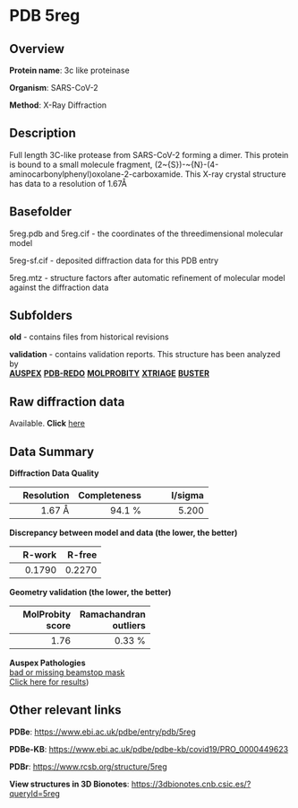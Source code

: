 # PDB 5reg

## Overview

**Protein name**: 3c like proteinase

**Organism**: SARS-CoV-2

**Method**: X-Ray Diffraction

## Description

Full length 3C-like protease from SARS-CoV-2 forming a dimer. This protein is bound to a small molecule fragment, (2~{S})-~{N}-(4-aminocarbonylphenyl)oxolane-2-carboxamide. This X-ray crystal structure has data to a resolution of 1.67Å

## Basefolder

5reg.pdb and 5reg.cif - the coordinates of the threedimensional molecular model

5reg-sf.cif - deposited diffraction data for this PDB entry

5reg.mtz - structure factors after automatic refinement of molecular model against the diffraction data

## Subfolders



**old** - contains files from historical revisions

**validation** - contains validation reports. This structure has been analyzed by <br>[**AUSPEX**](https://github.com/thorn-lab/coronavirus_structural_task_force/tree/master/pdb/3c_like_proteinase/SARS-CoV-2/5reg/validation/auspex) [**PDB-REDO**](https://github.com/thorn-lab/coronavirus_structural_task_force/tree/master/pdb/3c_like_proteinase/SARS-CoV-2/5reg/validation/pdb-redo) [**MOLPROBITY**](https://github.com/thorn-lab/coronavirus_structural_task_force/tree/master/pdb/3c_like_proteinase/SARS-CoV-2/5reg/validation/molprobity) [**XTRIAGE**](https://github.com/thorn-lab/coronavirus_structural_task_force/blob/master/pdb/3c_like_proteinase/SARS-CoV-2/5reg/validation/Xtriage_output.log) [**BUSTER**](https://www.globalphasing.com/buster/wiki/index.cgi?Covid19Pdb5REG) 



## Raw diffraction data

Available. **Click** [here](https://zenodo.org/record/3730646) 

## Data Summary
**Diffraction Data Quality**

|   | Resolution | Completeness| I/sigma |
|---|-------------:|----------------:|--------------:|
|   |1.67 Å|94.1  %|<img width=50/>5.200|

**Discrepancy between model and data (the lower, the better)**

|   | **R-work**| **R-free**   
|---|-------------:|----------------:|           
||  0.1790|  0.2270|

**Geometry validation (the lower, the better)**

|   |**MolProbity<br>score**| **Ramachandran<br>outliers** 
|---|-------------:|----------------:|
||  1.76|  0.33 %|

**Auspex Pathologies**<br> [bad or missing beamstop mask](https://www.auspex.de/pathol/#2)<br>[Click here for results](https://github.com/thorn-lab/coronavirus_structural_task_force/blob/master/pdb/3c_like_proteinase/SARS-CoV-2/5reg/validation/auspex/5reg_auspex_comments.txt))

 



## Other relevant links 
**PDBe**:  https://www.ebi.ac.uk/pdbe/entry/pdb/5reg

**PDBe-KB**: https://www.ebi.ac.uk/pdbe/pdbe-kb/covid19/PRO_0000449623 
 
**PDBr**: https://www.rcsb.org/structure/5reg 

**View structures in 3D Bionotes**: https://3dbionotes.cnb.csic.es/?queryId=5reg

